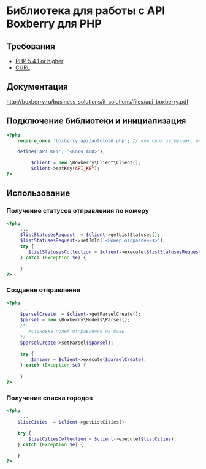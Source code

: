 # Библиотека для работы с API Boxberry для PHP #

## Требования ##
* [PHP 5.4.1 or higher](http://www.php.net/)
* [CURL](http://php.net/manual/ru/book.curl.php)

## Документация ##
http://boxberry.ru/business_solutions/it_solutions/files/api_boxberry.pdf

## Подключение библиотеки и инициализация ##
```php
<?php
    require_once 'boxberry_api/autoload.php'; // или свой загрузчик, если есть

    define('API_KEY', '<Ключ АПИ>');

         $client = new \Boxberry\Client\Client();
         $client->setKey(API_KEY);
?>
```
## Использование ##

### Получение статусов отправления по номеру ###
```php
<?php
     ...
     $listStatusesRequest  = $client->getListStatuses();
     $listStatusesRequest->setImId('<Номер отправления>');
     try {
        $listStatusesCollection = $client->execute($listStatusesRequest);
     } catch (Exception $e) {

     }
?>
```
### Создание отправления ###
```php
<?php
     ...
     $parselCreate  = $client->getParselCreate();
     $parsel = new \Boxberry\Models\Parsel();
     /*
        Установка полей отправления из базы
     */
     $parselCreate->setParsel($parsel);

     try {
         $answer = $client->execute($parselCreate);
     } catch (Exception $e) {
        
     }
?>
```
### Получение списка городов ###
```php
<?php
     ...
    $listCities  = $client->getListCities();

    try {
        $listCitiesCollection = $client->execute($listCities);
    } catch (Exception $e) {

    }
?>
```
